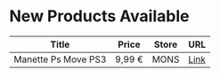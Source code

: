 # New Products Available

| Title | Price | Store | URL |
|---|---|---|---|
| Manette Ps Move PS3 | 9,99 € | MONS | [Link](https://www.cashconverters.be/fr/accessoires-jeux-video/642950-manette-ps-move-ps3.html) |
